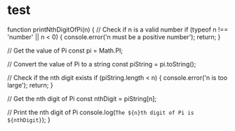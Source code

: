 # test
function printNthDigitOfPi(n) {
  // Check if n is a valid number
  if (typeof n !== 'number' || n < 0) {
    console.error('n must be a positive number');
    return;
  }

  // Get the value of Pi
  const pi = Math.PI;

  // Convert the value of Pi to a string
  const piString = pi.toString();

  // Check if the nth digit exists
  if (piString.length < n) {
    console.error('n is too large');
    return;
  }

  // Get the nth digit of Pi
  const nthDigit = piString[n];

  // Print the nth digit of Pi
  console.log(`The ${n}th digit of Pi is ${nthDigit}`);
}

